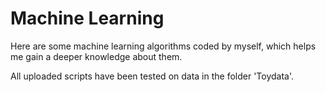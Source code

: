 # Machine Learning

Here are some machine learning algorithms coded by myself, which helps me gain a deeper knowledge about them.

All uploaded scripts have been tested on data in the folder 'Toydata'. 
